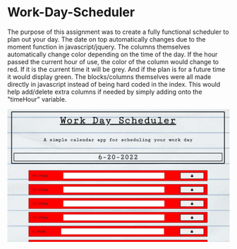 # Work-Day-Scheduler

[Deployed Link]: https://n7-gil.github.io/Work-Day-Scheduler/

The purpose of this assignment was to create a fully functional scheduler to plan out your day. The date on top automatically changes due to the moment function in javascript/jquery. The columns themselves automatically change color depending on the time of the day. If the hour passed the current hour of use, the color of the column would change to red. If it is the current time it will be grey. And if the plan is for a future time it would display green. The blocks/columns themselves were all made directly in javascript instead of being hard coded in the index. This would help add/delete extra columns if needed by simply adding onto the "timeHour" variable.

[Work-Day-Scheduler]: https://github.com/n7-gil/Work-Day-Scheduler

![Screenshot of completed web page.](assets/screencapture.PNG)